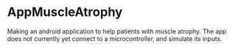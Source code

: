 # AppMuscleAtrophy
Making an android application to help patients with muscle atrophy.
The app does not currently yet connect to a microcontroller, and simulate its inputs.
